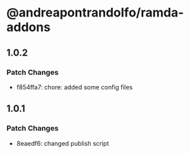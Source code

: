 # @andreapontrandolfo/ramda-addons

## 1.0.2

### Patch Changes

- f854ffa7: chore: added some config files

## 1.0.1

### Patch Changes

- 8eaedf6: changed publish script
